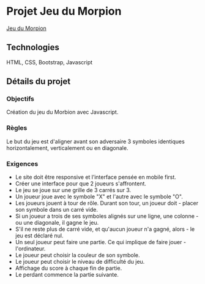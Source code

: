 # Projet Jeu du Morpion
[Jeu du Morpion](https://sebastienmariette74.github.io/morpion-game/)

## Technologies
HTML, CSS, Bootstrap, Javascript

## Détails du projet

### Objectifs

Création du jeu du Morbion avec Javascript.

### Règles

Le but du jeu est d'aligner avant son adversaire 3 symboles identiques horizontalement, verticalement ou en diagonale.

### Exigences

- Le site doit être responsive et l’interface pensée en mobile first.
- Créer une interface pour que 2 joueurs s'affrontent.
- Le jeu se joue sur une grille de 3 carrés sur 3.
- Un joueur joue avec le symbole "X" et l'autre avec le symbole "O".
- Les joueurs jouent à tour de rôle. Durant son tour, un joueur doit - placer son symbole dans un carré vide.
- Si un joueur a trois de ses symboles alignés sur une ligne, une colonne - ou une diagonale, il gagne le jeu.
- S'il ne reste plus de carré vide, et qu'aucun joueur n'a gagné, alors - le jeu est déclaré nul.
- Un seul joueur peut faire une partie. Ce qui implique de faire jouer - l'ordinateur.
- Le joueur peut choisir la couleur de son symbole.
- Le joueur peut choisir le niveau de difficulté du jeu.
- Affichage du score à chaque fin de partie.
- Le perdant commence la partie suivante.